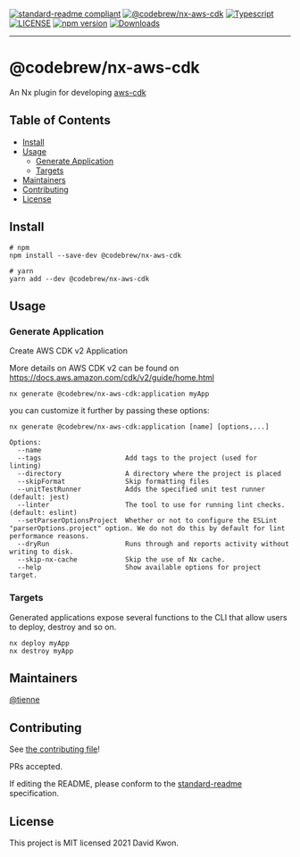 [![standard-readme compliant](https://img.shields.io/badge/standard--readme-OK-green.svg?style=flat-square)](https://github.com/RichardLitt/standard-readme)
[![@codebrew/nx-aws-cdk](https://img.shields.io/badge/%40codebrew-nx--aws--cdk-green)](https://github.com/codebrewlab/nx-plugins/tree/master/packages/nx-aws-cdk)
[![Typescript](https://badgen.net/badge/icon/typescript?icon=typescript&label)](https://www.typescriptlang.org/)
[![LICENSE](https://img.shields.io/npm/l/@codebrew/nx-aws-cdk.svg)](https://www.npmjs.com/package/@codebrew/nx-aws-cdk)
[![npm version](https://img.shields.io/npm/v/@codebrew/nx-aws-cdk.svg)](https://www.npmjs.com/package/@codebrew/nx-aws-cdk)
[![Downloads](https://img.shields.io/npm/dm/@codebrew/nx-aws-cdk.svg)](https://www.npmjs.com/package/@codebrew/nx-aws-cdk)

<hr>

# @codebrew/nx-aws-cdk

An Nx plugin for developing [aws-cdk](https://docs.aws.amazon.com/cdk/latest/guide/home.html)

## Table of Contents

- [Install](#install)
- [Usage](#usage)
  - [Generate Application](#generate-application)
  - [Targets](#targets)
- [Maintainers](#maintainers)
- [Contributing](#contributing)
- [License](#license)

## Install

```shell
# npm
npm install --save-dev @codebrew/nx-aws-cdk

# yarn
yarn add --dev @codebrew/nx-aws-cdk
```

## Usage

### Generate Application

Create AWS CDK v2 Application

More details on AWS CDK v2 can be found on https://docs.aws.amazon.com/cdk/v2/guide/home.html

```shell
nx generate @codebrew/nx-aws-cdk:application myApp
```

you can customize it further by passing these options:

```
nx generate @codebrew/nx-aws-cdk:application [name] [options,...]

Options:
  --name
  --tags                     Add tags to the project (used for linting)
  --directory                A directory where the project is placed
  --skipFormat               Skip formatting files
  --unitTestRunner           Adds the specified unit test runner (default: jest)
  --linter                   The tool to use for running lint checks. (default: eslint)
  --setParserOptionsProject  Whether or not to configure the ESLint "parserOptions.project" option. We do not do this by default for lint performance reasons.
  --dryRun                   Runs through and reports activity without writing to disk.
  --skip-nx-cache            Skip the use of Nx cache.
  --help                     Show available options for project target.
```

### Targets

Generated applications expose several functions to the CLI that allow users to deploy, destroy and so on.

```shell
nx deploy myApp
nx destroy myApp
```

## Maintainers

[@tienne](https://github.com/tienne)

## Contributing

See [the contributing file](../../CONTRIBUTING.md)!

PRs accepted.

If editing the README, please conform to the [standard-readme](https://github.com/RichardLitt/standard-readme) specification.

## License

This project is MIT licensed 2021 David Kwon.
